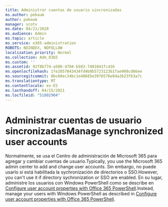 ```yaml
---
title: Administrar cuentas de usuario sincronizadas
ms.author: pebaum
author: pebaum
manager: scotv
ms.date: 04/21/2020
ms.audience: Admin
ms.topic: article
ms.service: o365-administration
ROBOTS: NOINDEX, NOFOLLOW
localization_priority: Normal
ms.collection: Adm_O365
ms.custom: ''
ms.assetid: 92f8b774-a580-4704-b583-7401041fc436
ms.openlocfilehash: 1fe2857043434fd4b0b5723123b1fae908cd66ee
ms.sourcegitcommit: 8bc60ec34bc1e40685e3976576e04a2623f63a7c
ms.translationtype: MT
ms.contentlocale: es-ES
ms.lasthandoff: 04/15/2021
ms.locfileid: "51802904"
---
```

# <a name="manage-synchronized-user-accounts"></a><span data-ttu-id="c890e-102">Administrar cuentas de usuario sincronizadas</span><span class="sxs-lookup"><span data-stu-id="c890e-102">Manage synchronized user accounts</span></span>

<span data-ttu-id="c890e-103">Normalmente, se usa el Centro de administración de Microsoft 365 para agregar y cambiar cuentas de usuario.</span><span class="sxs-lookup"><span data-stu-id="c890e-103">Typically, you use the Microsoft 365 admin center to add and change user accounts.</span></span> <span data-ttu-id="c890e-104">Sin embargo, no puede usarlo si está habilitada la sychronización de directorios o SSO.</span><span class="sxs-lookup"><span data-stu-id="c890e-104">However, you can't use it if directory sychronization or SSO are enabled.</span></span> <span data-ttu-id="c890e-105">En su lugar, administre los usuarios con Windows PowerShell como se describe en [Configure user account properties with Office 365 PowerShell](https://docs.microsoft.com/office365/enterprise/powershell/configure-user-account-properties-with-office-365-powershell ).</span><span class="sxs-lookup"><span data-stu-id="c890e-105">Instead, manage your users with Windows PowerShell as described in [Configure user account properties with Office 365 PowerShell](https://docs.microsoft.com/office365/enterprise/powershell/configure-user-account-properties-with-office-365-powershell ).</span></span> 
  


